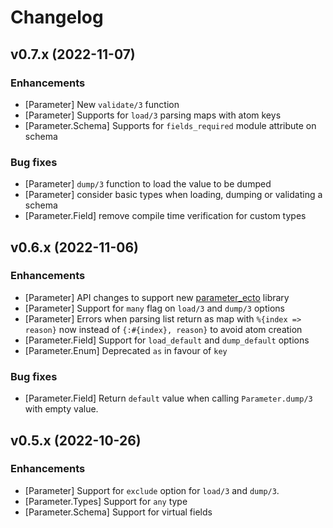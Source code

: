 # Changelog

## v0.7.x (2022-11-07)

### Enhancements

* [Parameter] New `validate/3` function
* [Parameter] Supports for `load/3` parsing maps with atom keys
* [Parameter.Schema] Supports for `fields_required` module attribute on schema

### Bug fixes

* [Parameter] `dump/3` function to load the value to be dumped
* [Parameter] consider basic types when loading, dumping or validating a schema
* [Parameter.Field] remove compile time verification for custom types

## v0.6.x (2022-11-06)

### Enhancements

  * [Parameter] API changes to support new [parameter_ecto](https://github.com/phcurado/parameter_ecto) library
  * [Parameter] Support for `many` flag on  `load/3` and `dump/3` options
  * [Parameter] Errors when parsing list return as map with `%{index => reason}` now instead of `{:#{index}, reason}` to avoid atom creation
  * [Parameter.Field] Support for `load_default` and `dump_default` options
  * [Parameter.Enum] Deprecated `as` in favour of `key`

### Bug fixes

  * [Parameter.Field] Return `default` value when calling `Parameter.dump/3` with empty value.

## v0.5.x (2022-10-26)

### Enhancements

  * [Parameter] Support for `exclude` option for `load/3` and `dump/3`.
  * [Parameter.Types] Support for `any` type
  * [Parameter.Schema] Support for virtual fields